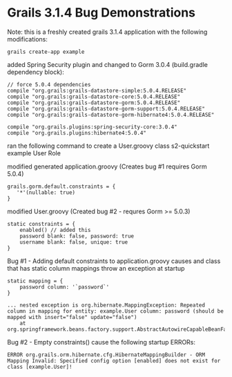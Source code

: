 # Grails 3.1.4 Bug Demonstrations

Note: this is a freshly created grails 3.1.4 application with the following modifications:

	grails create-app example

added Spring Security plugin and changed to Gorm 3.0.4 (build.gradle dependency block):

    // force 5.0.4 dependencies
    compile "org.grails:grails-datastore-simple:5.0.4.RELEASE"
    compile "org.grails:grails-datastore-core:5.0.4.RELEASE"   
    compile "org.grails:grails-datastore-gorm:5.0.4.RELEASE" 
    compile "org.grails:grails-datastore-gorm-support:5.0.4.RELEASE"  
    compile "org.grails:grails-datastore-gorm-hibernate4:5.0.4.RELEASE" 	

	compile "org.grails.plugins:spring-security-core:3.0.4" 
	compile "org.grails.plugins:hibernate4:5.0.4"

ran the following command to create a User.groovy class
	s2-quickstart example User Role

modified generated application.groovy (Creates bug #1 requires Gorm 5.0.4)

	grails.gorm.default.constraints = { 
 	   '*'(nullable: true) 
	} 

modified User.groovy (Created bug #2 - requres Gorm >= 5.0.3) 

	static constraints = {
		enabled() // added this
		password blank: false, password: true
		username blank: false, unique: true
	}


Bug #1 - Adding default constraints to application.groovy causes and class that has static column mappings throw an exception at startup

	static mapping = {
		password column: '`password`'
	}

	... nested exception is org.hibernate.MappingException: Repeated column in mapping for entity: example.User column: password (should be mapped with insert="false" update="false")
		at org.springframework.beans.factory.support.AbstractAutowireCapableBeanFactory.doCreateBean(AbstractAutowireCapableBeanFactory.java:553)



Bug #2 - Empty constraints() cause the following startup ERRORs:

	ERROR org.grails.orm.hibernate.cfg.HibernateMappingBuilder - ORM Mapping Invalid: Specified config option [enabled] does not exist for class [example.User]!
